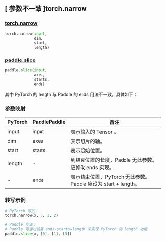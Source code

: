 ## [ 参数不一致 ]torch.narrow
### [torch.narrow](https://pytorch.org/docs/stable/generated/torch.narrow.html?highlight=narrow#torch.narrow)
```python
torch.narrow(input,
             dim,
             start,
             length)
```


### [paddle.slice](https://www.paddlepaddle.org.cn/documentation/docs/zh/develop/api/paddle/slice_cn.html#slice)
```python
paddle.slice(input,
             axes,
             starts,
             ends)
```

其中 PyTorch 的 length 与 Paddle 的 ends 用法不一致，具体如下：
### 参数映射
| PyTorch       | PaddlePaddle | 备注                                                   |
| ------------- | ------------ | ------------------------------------------------------ |
| input           | input         | 表示输入的 Tensor 。                                           |
| dim           | axes         | 表示切片的轴。                                           |
| start         | starts       | 表示起始位置。                                           |
| length        | -            | 到结束位置的长度，Paddle 无此参数。应修改 ends 实现。                                       |
| -             | ends         | 表示结束位置，PyTorch 无此参数。 Paddle 应设为 start + length。                                           |


### 转写示例
``` python
# PyTorch 写法：
torch.narrow(x, 0, 1, 2)

# Paddle 写法：
# Paddle 可通过设置 ends-starts=length 来实现 PyTorch 的 length 功能
paddle.slice(x, [0], [1], [3])
```
